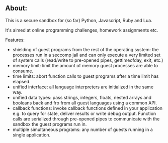 About:
------

This is a secure sandbox for (so far) Python, Javascript, Ruby and Lua.

It's aimed at online programming challenges, homework assignments etc.

Features:

* shielding of guest programs from the rest of the operating system: the processes run in a seccomp jail and can only execute a very limited set of system calls (read/write to pre-opened pipes, gettimeofday, exit, etc.)
* memory limit: limit the amount of memory guest processes are able to consume.
* time limits: abort function calls to guest programs after a time limit has elapsed.
* unified interface: all language interpreters are initialized in the same way.
* unified data types: pass strings, integers, floats, nested arrays and booleans back and fro from all guest languages using a common API.
* callback functions: invoke callback functions defined in your application e.g. to query for state, deliver results or write debug output. Function calls are serialized through pre-opened pipes to communicate with the sandbox the guest programs run in.
* multiple simultaneous programs: any number of guests running in a single application.

